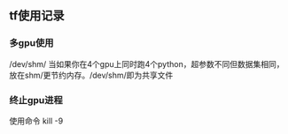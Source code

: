 ## tf使用记录

### 多gpu使用

/dev/shm/ 当如果你在4个gpu上同时跑4个python，超参数不同但数据集相同，放在shm/更节约内存。/dev/shm/即为共享文件

### 终止gpu进程

使用命令 kill -9